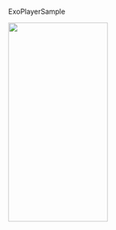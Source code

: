 ExoPlayerSample

<img src="https://github.com/AlexGolovach/ExoPlayerSample/blob/master/screenshots/App-image.gif" width="200" height="400" />
